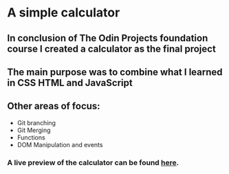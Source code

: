 # A simple calculator

## In conclusion of The Odin Projects foundation course I created a calculator as the final project

## The main purpose was to combine what I learned in CSS HTML and JavaScript

## Other areas of focus:
- Git branching
- Git Merging
- Functions
- DOM Manipulation and events

### A live preview of the calculator can be found [here](https://trxllest.github.io/calculator/).